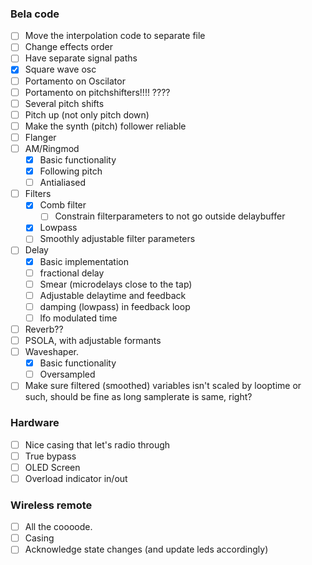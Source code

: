### Bela code

- [ ] Move the interpolation code to separate file
- [ ] Change effects order
- [ ] Have separate signal paths
- [x] Square wave osc
- [ ] Portamento on Oscilator
- [ ] Portamento on pitchshifters!!!! ????
- [ ] Several pitch shifts
- [ ] Pitch up (not only pitch down)
- [ ] Make the synth (pitch) follower reliable
- [ ] Flanger
- [ ] AM/Ringmod
  - [x] Basic functionality
  - [x] Following pitch
  - [ ] Antialiased
- [ ] Filters
  - [x] Comb filter
    - [ ] Constrain filterparameters to not go outside delaybuffer
  - [x] Lowpass
  - [ ] Smoothly adjustable filter parameters
- [ ] Delay
  - [x] Basic implementation
  - [ ] fractional delay
  - [ ] Smear (microdelays close to the tap)
  - [ ] Adjustable delaytime and feedback
  - [ ] damping (lowpass) in feedback loop
  - [ ] lfo modulated time
- [ ] Reverb??
- [ ] PSOLA, with adjustable formants
- [ ] Waveshaper.
  - [x] Basic functionality
  - [ ] Oversampled
- [ ] Make sure filtered (smoothed) variables isn't scaled by looptime or such, should be fine as long samplerate is same, right?

### Hardware

- [ ] Nice casing that let's radio through
- [ ] True bypass
- [ ] OLED Screen
- [ ] Overload indicator in/out

### Wireless remote

- [ ] All the coooode.
- [ ] Casing
- [ ] Acknowledge state changes (and update leds accordingly)
